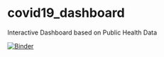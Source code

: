 # covid19_dashboard
Interactive Dashboard based on Public Health Data

[![Binder](https://mybinder.org/badge_logo.svg)](https://mybinder.org/v2/gh/mariaacorreia/covid19_dashboard/HEAD?urlpath=%2Fvoila%2Frender%2FCOVID19_DASHBOARD.ipynb)

